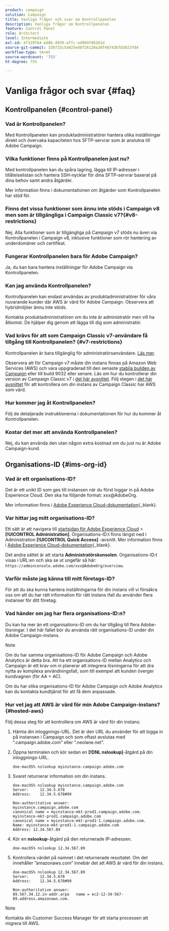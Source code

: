 ```yaml
---
product: campaign
solution: Campaign
title: Vanliga frågor och svar om Kontrollpanelen
description: Vanliga frågor om Kontrollpanelen
feature: Control Panel
role: Architect
level: Intermediate
exl-id: 4f329764-ed8b-4939-affc-ed994fd6101d
source-git-commit: 330733c5a025ed8f26120a38f40743bfb5023fd4
workflow-type: tm+mt
source-wordcount: '753'
ht-degree: 75%

---
```


# Vanliga frågor och svar {#faq}

## Kontrollpanelen {#control-panel}

### Vad är Kontrollpanelen?

Med Kontrollpanelen kan produktadministratörer hantera olika inställningar direkt och övervaka kapaciteten hos SFTP-servrar som är anslutna till Adobe Campaign.

### Vilka funktioner finns på Kontrollpanelen just nu?

Med kontrollpanelen kan du spåra lagring, lägga till IP-adresser i tillåtelselistan och hantera SSH-nycklar för dina SFTP-servrar baserat på dina behov samt andra åtgärder.

Mer information finns i dokumentationen om åtgärder som Kontrollpanelen har stöd för.

### Finns det vissa funktioner som ännu inte stöds i Campaign v8 men som är tillgängliga i Campaign Classic v7?{#v8-restrictions}

Nej. Alla funktioner som är tillgängliga på Campaign v7 stöds nu även via Kontrollpanelen i Campaign v8, inklusive funktioner som rör hantering av underdomäner och certifikat.

### Fungerar Kontrollpanelen bara för Adobe Campaign?

Ja, du kan bara hantera inställningar för Adobe Campaign via Kontrollpanelen.

### Kan jag använda Kontrollpanelen?

Kontrollpanelen kan endast användas av produktadministratörer för våra nuvarande kunder där AWS är värd för Adobe Campaign. Observera att hybridmiljöer ännu inte stöds.

Kontakta produktadministratören om du inte är administratör men vill ha åtkomst. De hjälper dig genom att lägga till dig som administratör.

### Vad krävs för att som Campaign Classic v7-användare få tillgång till Kontrollpanelen? {#v7-restrictions}

Kontrollpanelen är bara tillgänglig för administratörsanvändare. [Läs mer](discover/using/managing-permissions.md).

Observera att för Campaign v7 måste din instans finnas på Amazon Web Services (AWS) och vara uppgraderad till den senaste [stabila builden av Campaign](https://experienceleague.adobe.com/docs/campaign-classic/using/release-notes/rn-overview.html?lang=sv#rn-statuses) eller till build 9032 eller senare. Läs om hur du kontrollerar din version av Campaign Classic v7 i [det här avsnittet](https://experienceleague.adobe.com/docs/campaign-classic/using/getting-started/starting-with-adobe-campaign/launching-adobe-campaign.html?lang=sv#getting-your-campaign-version). Följ stegen i [det här avsnittet](#hosted-aws) för att kontrollera om din instans av Campaign Classic har AWS som värd.

### Hur kommer jag åt Kontrollpanelen?

Följ de detaljerade instruktionerna i dokumentationen för hur du kommer åt Kontrollpanelen.

### Kostar det mer att använda Kontrollpanelen?

Nej, du kan använda den utan någon extra kostnad om du just nu är Adobe Campaign-kund.

## Organisations-ID {#ims-org-id}

### Vad är ett organisations-ID?

Det är ett unikt ID som ges till instansen när du först loggar in på Adobe Experience Cloud. Den ska ha följande format: xxx@AdobeOrg.

Mer information finns i [Adobe Experience Cloud-dokumentation](https://experienceleague.adobe.com/docs/core-services/interface/administration/organizations.html?lang=sv){_blank}.

### Var hittar jag mitt organisations-ID?

Ett sätt är att navigera till [startsidan för Adobe Experience Cloud](https://experiencecloud.adobe.com/) > **[!UICONTROL Administration]**. Organisations-ID:t finns längst ned i Administration **[!UICONTROL Quick Access]** -avsnitt. Mer information finns i [Adobe Experience Cloud-dokumentation](https://experienceleague.adobe.com/docs/core-services/interface/administration/organizations.html){_blank}.

Det andra sättet är att starta **Administratörskonsolen**. Organisations-ID:t visas i URL:en och ska se ut ungefär så här: `https://adminconsole.adobe.com/xxx@AdobeOrg/overview`.

### Varför måste jag känna till mitt företags-ID?

För att du ska kunna hantera inställningarna för din instans vill vi försäkra oss om att du har rätt information för rätt instans ifall du använder flera instanser för ditt företag.

### Vad händer om jag har flera organisations-ID:n?

Du kan ha mer än ett organisations-ID om du har tillgång till flera Adobe-lösningar. I det här fallet bör du använda rätt organisations-ID under din Adobe Campaign-instans.

>[!NOTE]
>
>Om du har samma organisations-ID för Adobe Campaign och Adobe Analytics är detta bra. Att ha ett organisations-ID mellan Analytics och Campaign är ett krav om ni planerar att integrera lösningarna för att dra nytta av komplexa användningsfall, som till exempel att kunden överger kundvagnen (för AA + AC).
>
>Om du har olika organisations-ID för Adobe Campaign och Adobe Analytics kan du kontakta kundtjänst för att få dem anpassade.

### Hur vet jag att AWS är värd för min Adobe Campaign-instans?{#hosted-aws}

Följ dessa steg för att kontrollera om AWS är värd för din instans:

1. Hämta din inloggnings-URL. Det är den URL du använder för att logga in på instansen i Campaign och som oftast avslutas med ”.campaign.adobe.com” eller ”.neolane.net”.
1. Öppna terminalen och kör sedan en **[!DNL nslookup]**-åtgärd på din inloggnings-URL.

   `doe-macOS% nslookup myinstance.campaign.adobe.com`

1. Svaret returnerar information om din instans.

   ```
   doe-macOS% nslookup myinstance.campaign.adobe.com
   Server:     12.34.5.678
   Address:    12.34.5.678#99
   
   Non-authoritative answer:
   myinstance.campaign.adobe.com
   canonical name = myinstance-mkt-prod1.campaign.adobe.com.
   myinstance-mkt-prod1.campaign.adobe.com
   canonical name = myinstance-mkt-prod1-1.campaign.adobe.com.
   Name: myinstance-mkt-prod1-1.campaign.adobe.com
   Address: 12.34.567.89
   ```

1. Kör en **nslookup**-åtgärd på den returnerade IP-adressen.

   `doe-macOS% nslookup 12.34.567.89`

1. Kontrollera värdet på namnet i det returnerade resultatet. Om det innehåller ”amazonaws.com” innebär det att AWS är värd för din instans.

   ```
   doe-macOS% nslookup 12.34.567.89
   Server:     12.34.5.678
   Address:    12.34.5.678#99
   
   Non-authoritative answer:
   89.567.34.12.in-addr.arpa   name = ec2-12-34-567-89.address.amazonaws.com.
   ```

>[!NOTE]
>
>Kontakta din Customer Success Manager för att starta processen att migrera till AWS.

